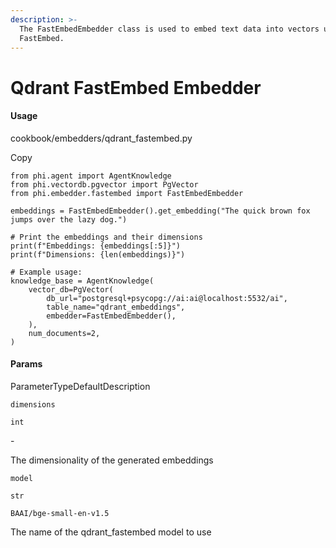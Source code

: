 ```yaml
---
description: >-
  The FastEmbedEmbedder class is used to embed text data into vectors using the
  FastEmbed.
---
```


# Qdrant FastEmbed Embedder

#### Usage <a href="#usage" id="usage"></a>

cookbook/embedders/qdrant\_fastembed.py

Copy

```
from phi.agent import AgentKnowledge
from phi.vectordb.pgvector import PgVector
from phi.embedder.fastembed import FastEmbedEmbedder

embeddings = FastEmbedEmbedder().get_embedding("The quick brown fox jumps over the lazy dog.")

# Print the embeddings and their dimensions
print(f"Embeddings: {embeddings[:5]}")
print(f"Dimensions: {len(embeddings)}")

# Example usage:
knowledge_base = AgentKnowledge(
    vector_db=PgVector(
        db_url="postgresql+psycopg://ai:ai@localhost:5532/ai",
        table_name="qdrant_embeddings",
        embedder=FastEmbedEmbedder(),
    ),
    num_documents=2,
)
```

#### [​](https://docs.phidata.com/embedder/qdrant_fastembed#params)Params <a href="#params" id="params"></a>

ParameterTypeDefaultDescription

`dimensions`

`int`

\-

The dimensionality of the generated embeddings

`model`

`str`

`BAAI/bge-small-en-v1.5`

The name of the qdrant\_fastembed model to use
